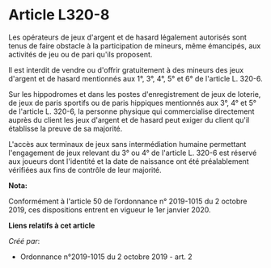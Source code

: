 # Article L320-8

Les opérateurs de jeux d'argent et de hasard légalement autorisés sont tenus de faire obstacle à la participation de mineurs,
même émancipés, aux activités de jeu ou de pari qu'ils proposent.

Il est interdit de vendre ou d'offrir gratuitement à des mineurs des jeux d'argent et de hasard mentionnés aux 1°, 3°, 4°, 5°
et 6° de l'article L. 320-6.

Sur les hippodromes et dans les postes d'enregistrement de jeux de loterie, de jeux de paris sportifs ou de paris hippiques
mentionnés aux 3°, 4° et 5° de l'article L. 320-6, la personne physique qui commercialise directement auprès du client les
jeux d'argent et de hasard peut exiger du client qu'il établisse la preuve de sa majorité.

L'accès aux terminaux de jeux sans intermédiation humaine permettant l'engagement de jeux relevant du 3° ou 4° de l'article
L. 320-6 est réservé aux joueurs dont l'identité et la date de naissance ont été préalablement vérifiées aux fins de contrôle
de leur majorité.

**Nota:**

Conformément à l'article 50 de l’ordonnance n° 2019-1015 du 2 octobre 2019, ces dispositions entrent en vigueur le 1er
janvier 2020.

**Liens relatifs à cet article**

_Créé par_:

  - Ordonnance n°2019-1015 du 2 octobre 2019 - art. 2
